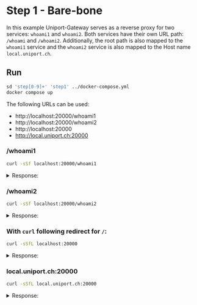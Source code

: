 # Step 1 - Bare-bone

In this example Uniport-Gateway serves as a reverse proxy for two services: `whoami1` and `whoami2`. Both services have their own URL path: `/whoami` and `/whoami2`. Additionally, the root path is also mapped to the `whoami1` service and the `whoami2` service is also mapped to the Host name `local.uniport.ch`.

## Run

```bash
sd 'step[0-9]+' 'step1' ../docker-compose.yml
docker compose up
```

The following URLs can be used:

- http://localhost:20000/whoami1
- http://localhost:20000/whoami2
- http://localhost:20000
- http://local.uniport.ch:20000

### /whoami1

```bash
curl -sSf localhost:20000/whoami1
```

<details><summary>Response:</summary><pre>
Hostname: b312ee6aa416
IP: 127.0.0.1
IP: ::1
IP: 172.18.0.4
RemoteAddr: 172.18.0.6:50412
GET /whoami1 HTTP/1.1
Host: whoami1
User-Agent: curl/8.7.1
Accept: */*
Traceparent: 00-43f94f102326037186cc9611143cb3de-8c7d4931fdd85342-01
X-Forwarded-For: 192.168.65.1:31927
X-Forwarded-Host: localhost:20000
X-Forwarded-Port: 20000
X-Forwarded-Proto: http
</pre></details>

### /whoami2

```bash
curl -sSf localhost:20000/whoami2
```

<details><summary>Response:</summary><pre>
Hostname: d40cb59af807
IP: 127.0.0.1
IP: ::1
IP: 172.18.0.5
RemoteAddr: 172.18.0.6:34382
GET /whoami2 HTTP/1.1
Host: whoami2
User-Agent: curl/8.7.1
Accept: */*
Traceparent: 00-521ddbff836d4d0ea5ded0133ac5c3cc-043cd98d481cdea7-01
X-Forwarded-For: 192.168.65.1:17007
X-Forwarded-Host: localhost:20000
X-Forwarded-Port: 20000
X-Forwarded-Proto: http
</pre></details>

### With `curl` following redirect for `/`:

```bash
curl -sSfL localhost:20000
```

<details><summary>Response:</summary><pre>
Hostname: b312ee6aa416
IP: 127.0.0.1
IP: ::1
IP: 172.18.0.4
RemoteAddr: 172.18.0.6:33064
GET /whoami1 HTTP/1.1
Host: whoami1
User-Agent: curl/8.7.1
Accept: */*
Traceparent: 00-805d63c04262f0a21dff1b743e87bd9c-d2f6a028c9d33ce0-01
X-Forwarded-For: 192.168.65.1:55854
X-Forwarded-Host: localhost:20000
X-Forwarded-Port: 20000
X-Forwarded-Proto: http
</pre></details>

### local.uniport.ch:20000

```bash
curl -sSfL local.uniport.ch:20000
```

<details><summary>Response:</summary><pre>
Hostname: b312ee6aa416
IP: 127.0.0.1
IP: ::1
IP: 172.18.0.4
RemoteAddr: 172.18.0.6:45400
GET /whoami1 HTTP/1.1
Host: whoami1
User-Agent: curl/8.7.1
Accept: */*
Traceparent: 00-4099924f36148c9f53c5c3c81cfeb6dd-a083e6b0aeef23d7-01
X-Forwarded-For: 192.168.65.1:40430
X-Forwarded-Host: local.uniport.ch:20000
X-Forwarded-Port: 20000
X-Forwarded-Proto: http
</pre></details>
